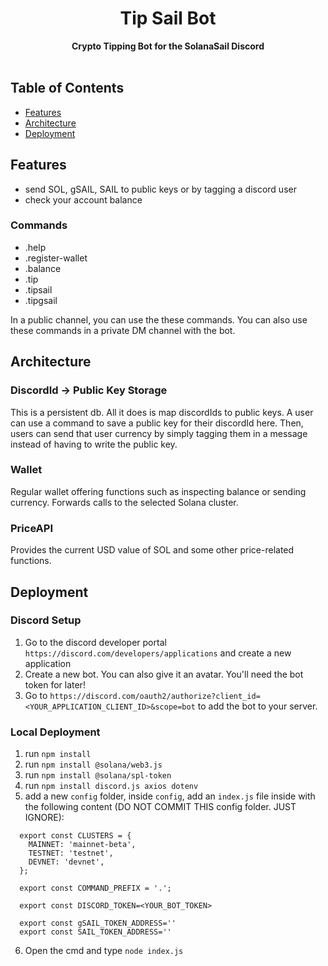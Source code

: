 <h1 align="center">Tip Sail Bot</h1>

<div align="center">
  <strong>Crypto Tipping Bot for the SolanaSail Discord</strong>
</div>

<br />

## Table of Contents
- [Features](#features)
- [Architecture](#architecture)
- [Deployment](#deployment)

## Features
* send SOL, gSAIL, SAIL to public keys or by tagging a discord user
* check your account balance

### Commands
* .help
* .register-wallet
* .balance
* .tip <user> <amount>
* .tipsail <user> <amount>
* .tipgsail <user> <amount>

In a public channel, you can use the these commands.
You can also use these commands in a private DM channel with the bot.

## Architecture
### DiscordId -> Public Key Storage
This is a persistent db. All it does is map discordIds to public keys. A user can use a command
to save a public key for their discordId here. Then, users can send that user currency by simply
tagging them in a message instead of having to write the public key.
### Wallet
Regular wallet offering functions such as inspecting balance or sending currency. Forwards calls to
the selected Solana cluster.
### PriceAPI
Provides the current USD value of SOL and some other price-related functions.

## Deployment

### Discord Setup

1. Go to the discord developer portal `https://discord.com/developers/applications` and create a new application
2. Create a new bot. You can also give it an avatar. You'll need the bot token for later!
3. Go to `https://discord.com/oauth2/authorize?client_id=<YOUR_APPLICATION_CLIENT_ID>&scope=bot` to add the bot to your server.

### Local Deployment
1. run `npm install`
2. run `npm install @solana/web3.js`
3. run `npm install @solana/spl-token`
4. run `npm install discord.js axios dotenv`
5. add a new `config` folder, inside `config`, add an `index.js` file inside with the following content (DO NOT COMMIT THIS config folder. JUST IGNORE):
  ```
    export const CLUSTERS = {
      MAINNET: 'mainnet-beta',
      TESTNET: 'testnet',
      DEVNET: 'devnet',
    };

    export const COMMAND_PREFIX = '.';

    export const DISCORD_TOKEN=<YOUR_BOT_TOKEN>

    export const gSAIL_TOKEN_ADDRESS=''
    export const SAIL_TOKEN_ADDRESS=''
  ```
6. Open the cmd and type `node index.js`

